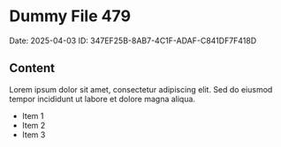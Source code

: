 # Dummy File 479

Date: 2025-04-03
ID: 347EF25B-8AB7-4C1F-ADAF-C841DF7F418D

## Content

Lorem ipsum dolor sit amet, consectetur adipiscing elit.
Sed do eiusmod tempor incididunt ut labore et dolore magna aliqua.

* Item 1
* Item 2
* Item 3

